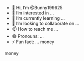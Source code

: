 - 👋 Hi, I’m @Bunny199625
- 👀 I’m interested in ...
- 🌱 I’m currently learning ...
- 💞️ I’m looking to collaborate on ...
- 📫 How to reach me ...
- 😄 Pronouns: ...
- ⚡ Fun fact: ...
money
<!---
Bunny199625/Bunny199625 is a ✨ special ✨ repository because its `README.md` (this file) appears on your GitHub profile.
You can click the Preview link to take a look at your changes.
--->
money
